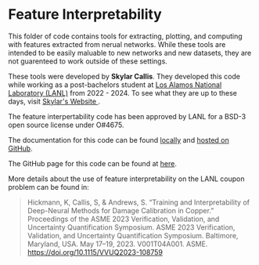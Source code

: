 [//]: <> (THIS IS A MARKDOWN FILE, VIEW IN A MARKDOWN VIEWER OR CONVERT)

# Feature Interpretability

This folder of code contains tools for extracting, plotting, and computing with features extracted from nerual networks. While these tools are intended to be easily maluable to new networks and new datasets, they are not guarenteed to work outside of these settings.

These tools were developed by **Skylar Callis**. They developed this code while working as a post-bachelors student at [Los Alamos National Laboratory (LANL)](https://www.lanl.gov/?source=globalheader) from 2022 - 2024. To see what they are up to these days, visit [Skylar's Website ](https://skylar-jean.com).

The feature interpertability code has been approved by LANL for a BSD-3 open source license under O#4675.

The documentation for this code can be found [locally](./docs/html/index.html) and [hosted on GitHub](https://lanl.github.io/feature_interpretability/html/index.html).

The GitHub page for this code can be found at [here](https://github.com/lanl/feature_interpretability).

More details about the use of feature interpretability on the LANL coupon problem can be found in:

>Hickmann, K, Callis, S, & Andrews, S. “Training and Interpretability of Deep-Neural Methods for Damage Calibration in Copper.” Proceedings of the ASME 2023 Verification, Validation, and Uncertainty Quantification Symposium. ASME 2023 Verification, Validation, and Uncertainty Quantification Symposium. Baltimore, Maryland, USA. May 17–19, 2023. V001T04A001. ASME. https://doi.org/10.1115/VVUQ2023-108759
